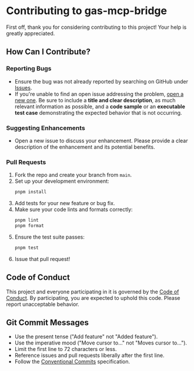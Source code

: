 # Contributing to gas-mcp-bridge

First off, thank you for considering contributing to this project! Your help is greatly appreciated.

## How Can I Contribute?

### Reporting Bugs

- Ensure the bug was not already reported by searching on GitHub under [Issues](https://github.com/YOUR_USERNAME/gas-mcp-bridge/issues).
- If you're unable to find an open issue addressing the problem, [open a new one](https://github.com/YOUR_USERNAME/gas-mcp-bridge/issues/new). Be sure to include a **title and clear description**, as much relevant information as possible, and a **code sample** or an **executable test case** demonstrating the expected behavior that is not occurring.

### Suggesting Enhancements

- Open a new issue to discuss your enhancement. Please provide a clear description of the enhancement and its potential benefits.

### Pull Requests

1.  Fork the repo and create your branch from `main`.
2.  Set up your development environment:
    ```bash
    pnpm install
    ```
3.  Add tests for your new feature or bug fix.
4.  Make sure your code lints and formats correctly:
    ```bash
    pnpm lint
    pnpm format
    ```
5.  Ensure the test suite passes:
    ```bash
    pnpm test
    ```
6.  Issue that pull request!

## Code of Conduct

This project and everyone participating in it is governed by the [Code of Conduct](CODE_OF_CONDUCT.md). By participating, you are expected to uphold this code. Please report unacceptable behavior.

## Git Commit Messages

- Use the present tense ("Add feature" not "Added feature").
- Use the imperative mood ("Move cursor to..." not "Moves cursor to...").
- Limit the first line to 72 characters or less.
- Reference issues and pull requests liberally after the first line.
- Follow the [Conventional Commits](https://www.conventionalcommits.org/) specification.
